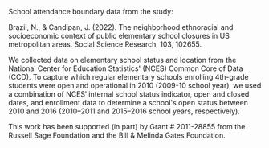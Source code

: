 School attendance boundary data from the study:

Brazil, N., & Candipan, J. (2022). The neighborhood ethnoracial and socioeconomic context of public elementary school closures in US metropolitan areas. Social Science Research, 103, 102655.

We collected data on elementary school status and location from the National Center for Education Statistics' (NCES) Common Core of Data (CCD). To capture which regular elementary schools enrolling 4th-grade students were open and operational in 2010 (2009-10 school year), we used a combination of NCES′ internal school status indicator, open and closed dates, and enrollment data to determine a school's open status between 2010 and 2016 (2010–2011 and 2015–2016 school years, respectively). 

This work has been supported (in part) by Grant # 2011-28855 from the Russell Sage Foundation and the Bill & Melinda Gates Foundation. 
